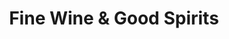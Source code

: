 ---
title: "Fine Wine & Good Spirits"
url: /edinboro/fine-wine-und-good-spirits/
shop: Spirituosen
---